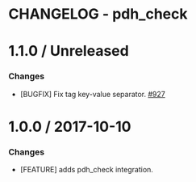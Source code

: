 # CHANGELOG - pdh_check

1.1.0 / Unreleased
==================

### Changes

* [BUGFIX] Fix tag key-value separator. [#927][]

1.0.0 / 2017-10-10
==================

### Changes

* [FEATURE] adds pdh_check integration.

<!--- The following link definition list is generated by PimpMyChangelog --->
[#927]: https://github.com/DataDog/integrations-core/issues/927